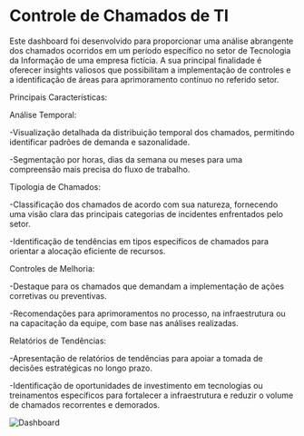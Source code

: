 # Controle de Chamados de TI

Este dashboard foi desenvolvido para proporcionar uma análise abrangente dos chamados ocorridos em um período específico no setor de Tecnologia da Informação de uma empresa fictícia. A sua principal  finalidade é oferecer insights valiosos que possibilitam a implementação de controles e a identificação de áreas para aprimoramento contínuo no referido setor. 


Principais Características:

Análise Temporal:

-Visualização detalhada da distribuição temporal dos chamados, permitindo identificar padrões de demanda e sazonalidade.

-Segmentação por horas, dias da semana ou meses para uma compreensão mais precisa do fluxo de trabalho.


Tipologia de Chamados:

-Classificação dos chamados de acordo com sua natureza, fornecendo uma visão clara das principais categorias de incidentes enfrentados pelo setor.

-Identificação de tendências em tipos específicos de chamados para orientar a alocação eficiente de recursos.


Controles de Melhoria:

-Destaque para os chamados que demandam a implementação de ações corretivas ou preventivas.

-Recomendações para aprimoramentos no processo, na infraestrutura ou na capacitação da equipe, com base nas análises realizadas.


Relatórios de Tendências:

-Apresentação de relatórios de tendências para apoiar a tomada de decisões estratégicas no longo prazo.

-Identificação de oportunidades de investimento em tecnologias ou treinamentos específicos para fortalecer a infraestrutura e reduzir o volume de chamados recorrentes e demorados.

![Dashboard](https://app.powerbi.com/view?r=eyJrIjoiNTRlMTg1NWEtYjFhMi00MmI5LWIyZWItZmY2NzE1M2JmYTNlIiwidCI6IjE0YzJmOGQ3LTVhMWYtNGQ3Yy1hZTAyLTc5NzkzN2M1YjlmNiJ9)
